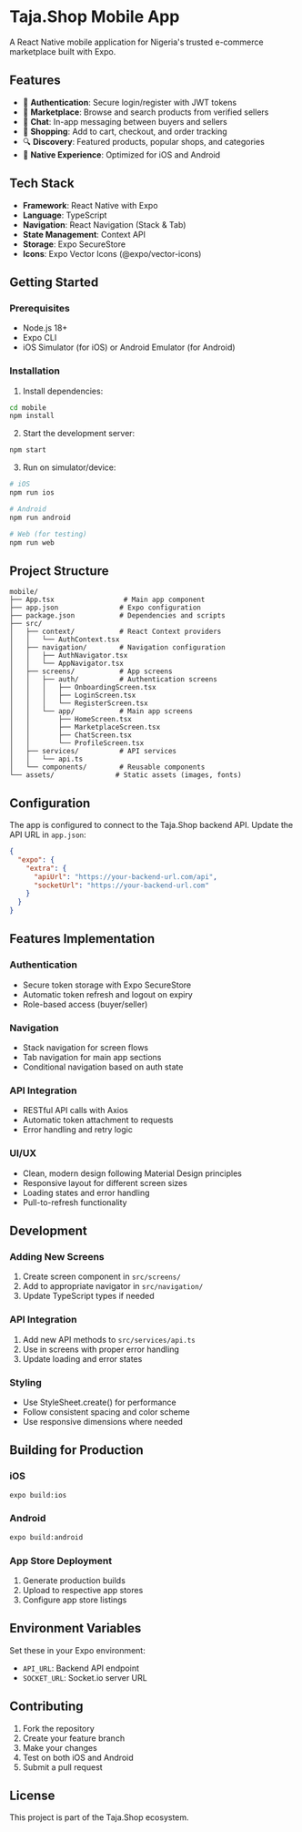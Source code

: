 # Taja.Shop Mobile App

A React Native mobile application for Nigeria's trusted e-commerce marketplace built with Expo.

## Features

- 🔐 **Authentication**: Secure login/register with JWT tokens
- 🏪 **Marketplace**: Browse and search products from verified sellers
- 💬 **Chat**: In-app messaging between buyers and sellers
- 🛒 **Shopping**: Add to cart, checkout, and order tracking
- 🔍 **Discovery**: Featured products, popular shops, and categories
- 📱 **Native Experience**: Optimized for iOS and Android

## Tech Stack

- **Framework**: React Native with Expo
- **Language**: TypeScript
- **Navigation**: React Navigation (Stack & Tab)
- **State Management**: Context API
- **Storage**: Expo SecureStore
- **Icons**: Expo Vector Icons (@expo/vector-icons)

## Getting Started

### Prerequisites

- Node.js 18+
- Expo CLI
- iOS Simulator (for iOS) or Android Emulator (for Android)

### Installation

1. Install dependencies:

```bash
cd mobile
npm install
```

2. Start the development server:

```bash
npm start
```

3. Run on simulator/device:

```bash
# iOS
npm run ios

# Android
npm run android

# Web (for testing)
npm run web
```

## Project Structure

```
mobile/
├── App.tsx                 # Main app component
├── app.json               # Expo configuration
├── package.json           # Dependencies and scripts
├── src/
│   ├── context/           # React Context providers
│   │   └── AuthContext.tsx
│   ├── navigation/        # Navigation configuration
│   │   ├── AuthNavigator.tsx
│   │   └── AppNavigator.tsx
│   ├── screens/           # App screens
│   │   ├── auth/          # Authentication screens
│   │   │   ├── OnboardingScreen.tsx
│   │   │   ├── LoginScreen.tsx
│   │   │   └── RegisterScreen.tsx
│   │   └── app/           # Main app screens
│   │       ├── HomeScreen.tsx
│   │       ├── MarketplaceScreen.tsx
│   │       ├── ChatScreen.tsx
│   │       └── ProfileScreen.tsx
│   ├── services/          # API services
│   │   └── api.ts
│   └── components/        # Reusable components
└── assets/               # Static assets (images, fonts)
```

## Configuration

The app is configured to connect to the Taja.Shop backend API. Update the API URL in `app.json`:

```json
{
  "expo": {
    "extra": {
      "apiUrl": "https://your-backend-url.com/api",
      "socketUrl": "https://your-backend-url.com"
    }
  }
}
```

## Features Implementation

### Authentication

- Secure token storage with Expo SecureStore
- Automatic token refresh and logout on expiry
- Role-based access (buyer/seller)

### Navigation

- Stack navigation for screen flows
- Tab navigation for main app sections
- Conditional navigation based on auth state

### API Integration

- RESTful API calls with Axios
- Automatic token attachment to requests
- Error handling and retry logic

### UI/UX

- Clean, modern design following Material Design principles
- Responsive layout for different screen sizes
- Loading states and error handling
- Pull-to-refresh functionality

## Development

### Adding New Screens

1. Create screen component in `src/screens/`
2. Add to appropriate navigator in `src/navigation/`
3. Update TypeScript types if needed

### API Integration

1. Add new API methods to `src/services/api.ts`
2. Use in screens with proper error handling
3. Update loading and error states

### Styling

- Use StyleSheet.create() for performance
- Follow consistent spacing and color scheme
- Use responsive dimensions where needed

## Building for Production

### iOS

```bash
expo build:ios
```

### Android

```bash
expo build:android
```

### App Store Deployment

1. Generate production builds
2. Upload to respective app stores
3. Configure app store listings

## Environment Variables

Set these in your Expo environment:

- `API_URL`: Backend API endpoint
- `SOCKET_URL`: Socket.io server URL

## Contributing

1. Fork the repository
2. Create your feature branch
3. Make your changes
4. Test on both iOS and Android
5. Submit a pull request

## License

This project is part of the Taja.Shop ecosystem.



